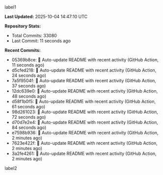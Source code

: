 
label1 
<!-- ACTIVITY_START -->
**Last Updated:** 2025-10-04 14:47:10 UTC

**Repository Stats:**
- Total Commits: 33080
- Last Commit: 11 seconds ago

**Recent Commits:**
- 05369b8ce: 🤖 Auto-update README with recent activity (GitHub Action, 11 seconds ago)
- d5cfed218: 🤖 Auto-update README with recent activity (GitHub Action, 24 seconds ago)
- 7a5f9504f: 🤖 Auto-update README with recent activity (GitHub Action, 37 seconds ago)
- 12dc639e0: 🤖 Auto-update README with recent activity (GitHub Action, 48 seconds ago)
- d58f1b0f5: 🤖 Auto-update README with recent activity (GitHub Action, 61 seconds ago)
- 98d261023: 🤖 Auto-update README with recent activity (GitHub Action, 72 seconds ago)
- d70d7e2e4: 🤖 Auto-update README with recent activity (GitHub Action, 84 seconds ago)
- e7598b936: 🤖 Auto-update README with recent activity (GitHub Action, 2 minutes ago)
- 7623e422f: 🤖 Auto-update README with recent activity (GitHub Action, 2 minutes ago)
- 3a2fe4261: 🤖 Auto-update README with recent activity (GitHub Action, 2 minutes ago)
<!-- ACTIVITY_END -->

label2
